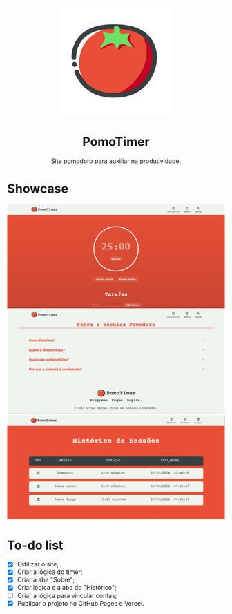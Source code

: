 <div align="center">
 <img src="assets/svg/site-logo.svg" width="256px">
 <h1>PomoTimer</h1>
</div>
<p align="center">Site pomodoro para auxiliar na produtividade.</p>

<h1>Showcase</h1>
<div>
 <img src="assets/screenshot/Screenshot_1.png">
 <img src="assets/screenshot/Screenshot_2.png">
 <img src="assets/screenshot/Screenshot_3.png">
</div>

<h1>To-do list</h1>

- [x] Estilizar o site;
- [x] Criar a lógica do timer;
- [x] Criar a aba "Sobre";
- [x] Criar lógica e a aba do "Histórico";
- [ ] Criar a lógica para vincular contas;
- [x] Publicar o projeto no GitHub Pages e Vercel.
